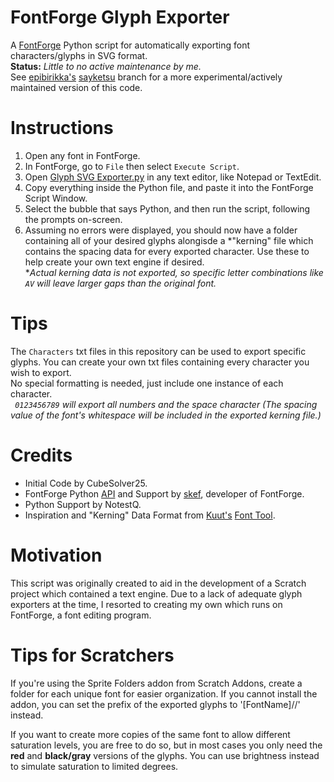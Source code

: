 # FontForge Glyph Exporter
A [FontForge](https://github.com/skef/fontforge) Python script for automatically exporting font characters/glyphs in SVG format.<br />
**Status:** *Little to no active maintenance by me.*<br />
See [epibirikka's](https://github.com/epibirikka) [sayketsu](https://github.com/CubeSolver25/fontforge-glyph-exporter/tree/sayketsu) branch for a more experimental/actively maintained version of this code.

# Instructions
1. Open any font in FontForge.
2. In FontForge, go to `File` then select `Execute Script`.
3. Open [Glyph SVG Exporter.py](https://github.com/CubeSolver25/fontforge-glyph-exporter/blob/main/Glyph%20SVG%20Exporter.py) in any text editor, like Notepad or TextEdit. 
4. Copy everything inside the Python file, and paste it into the FontForge Script Window.
5. Select the bubble that says Python, and then run the script, following the prompts on-screen.
7. Assuming no errors were displayed, you should now have a folder containing all of your desired glyphs alongisde a *"kerning" file which contains the spacing data for every exported character. Use these to help create your own text engine if desired. <br />
\**Actual kerning data is not exported, so specific letter combinations like `AV` will leave larger gaps than the original font.*

# Tips
The `Characters` txt files in this repository can be used to export specific glyphs. You can create your own txt files containing every character you wish to export. <br />
No special formatting is needed, just include one instance of each character. <br />
*` 0123456789` will export all numbers and the space character (The spacing value of the font's whitespace will be included in the exported kerning file.)*

# Credits
- Initial Code by CubeSolver25.
- FontForge Python [API](https://fontforge.org/docs/scripting/python.html) and Support by [skef](https://github.com/skef), developer of FontForge.
- Python Support by NotestQ.
- Inspiration and "Kerning" Data Format from [Kuut's](https://kuut.xyz/) [Font Tool](https://kuut.xyz/fonttool). 


# Motivation
This script was originally created to aid in the development of a Scratch project which contained a text engine. Due to a lack of adequate glyph exporters at the time, I resorted to creating my own which runs on FontForge, a font editing program.

# Tips for Scratchers
If you're using the Sprite Folders addon from Scratch Addons, create a folder for each unique font for easier organization. If you cannot install the addon, you can set the prefix of the exported glyphs to '[FontName]//' instead.

If you want to create more copies of the same font to allow different saturation levels, you are free to do so, but in most cases you only need the **red** and **black/gray** versions of the glyphs. You can use brightness instead to simulate saturation to limited degrees.

